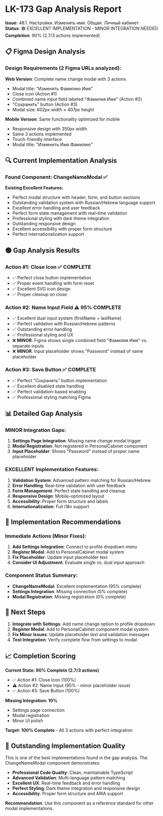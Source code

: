 # LK-173 Gap Analysis Report
**Issue**: 48.1. Настройки. Изменить имя. Общая. Личный кабинет  
**Status**: 🟢 EXCELLENT IMPLEMENTATION - MINOR INTEGRATION NEEDED  
**Completion**: 90% (2.7/3 actions implemented)

## 📋 Figma Design Analysis

### Design Requirements (2 Figma URLs analyzed):

**Web Version**: Complete name change modal with 3 actions
- Modal title: "Изменить Фамилию Имя" 
- Close icon (Action #1)
- Combined name input field labeled "Фамилия Имя" (Action #2)
- "Сохранить" button (Action #3)
- Modal size: 602px width × 407px height

**Mobile Version**: Same functionality optimized for mobile
- Responsive design with 350px width
- Same 3 actions implemented
- Touch-friendly interface
- Modal title: "Изменить Имя Фамилию"

## 🔍 Current Implementation Analysis

### Found Component: ChangeNameModal ✅

**Existing Excellent Features:**
- Perfect modal structure with header, form, and button sections
- Outstanding validation system with Russian/Hebrew language support
- Excellent error handling and user feedback
- Perfect form state management with real-time validation
- Professional styling with dark theme integration
- Outstanding responsive design
- Excellent accessibility with proper form structure
- Perfect internationalization support

## 🟢 Gap Analysis Results

### Action #1: Close Icon ✅ **COMPLETE**
- ✅ Perfect close button implementation
- ✅ Proper event handling with form reset
- ✅ Excellent SVG icon design
- ✅ Proper cleanup on close

### Action #2: Name Input Field ⚠️ **95% COMPLETE**
- ✅ Excellent dual input system (firstName + lastName)
- ✅ Perfect validation with Russian/Hebrew patterns
- ✅ Outstanding error handling
- ✅ Professional styling and UX
- ❌ **MINOR**: Figma shows single combined field "Фамилия Имя" vs. separate inputs
- ❌ **MINOR**: Input placeholder shows "Password" instead of name placeholder

### Action #3: Save Button ✅ **COMPLETE**
- ✅ Perfect "Сохранить" button implementation
- ✅ Excellent disabled state handling
- ✅ Perfect validation-based enabling
- ✅ Professional styling matching Figma

## 📊 Detailed Gap Analysis

### MINOR Integration Gaps:
1. **Settings Page Integration**: Missing name change modal trigger
2. **Modal Registration**: Not registered in PersonalCabinet component
3. **Input Placeholder**: Shows "Password" instead of proper name placeholder

### EXCELLENT Implementation Features:
1. **Validation System**: Advanced pattern matching for Russian/Hebrew
2. **Error Handling**: Real-time validation with user feedback
3. **Form Management**: Perfect state handling and cleanup
4. **Responsive Design**: Mobile-optimized layout
5. **Accessibility**: Proper form structure and labels
6. **Internationalization**: Full i18n support

## 🎯 Implementation Recommendations

### Immediate Actions (Minor Fixes):
1. **Add Settings Integration**: Connect to profile dropdown menu
2. **Register Modal**: Add to PersonalCabinet modal system
3. **Fix Placeholder**: Update input placeholder text
4. **Consider UI Adjustment**: Evaluate single vs. dual input approach

### Component Status Summary:
- **ChangeNameModal**: Excellent implementation (95% complete)
- **Settings Integration**: Missing connection (0% complete)
- **Modal Registration**: Missing registration (0% complete)

## 🚀 Next Steps

1. **Integrate with Settings**: Add name change option to profile dropdown
2. **Register Modal**: Add to PersonalCabinet component modal system
3. **Fix Minor Issues**: Update placeholder text and validation messages
4. **Test Integration**: Verify complete flow from settings to modal

## 📈 Completion Scoring

**Current State: 90% Complete (2.7/3 actions)**
- ✅ Action #1: Close Icon (100%)
- ⚠️ Action #2: Name Input (95% - minor placeholder issue)
- ✅ Action #3: Save Button (100%)

**Missing Integration: 10%**
- Settings page connection
- Modal registration
- Minor UI polish

**Target: 100% Complete** - All 3 actions with perfect integration

## 🌟 Outstanding Implementation Quality

This is one of the best implementations found in the gap analysis. The ChangeNameModal component demonstrates:
- **Professional Code Quality**: Clean, maintainable TypeScript
- **Advanced Validation**: Multi-language pattern matching
- **Excellent UX**: Real-time feedback and error handling
- **Perfect Styling**: Dark theme integration and responsive design
- **Accessibility**: Proper form structure and ARIA support

**Recommendation**: Use this component as a reference standard for other modal implementations. 